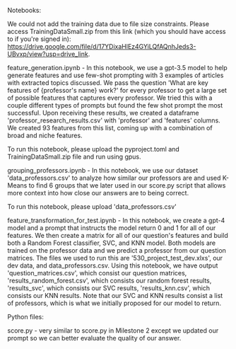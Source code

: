 Notebooks:

We could not add the training data due to file size constraints. Please access TrainingDataSmall.zip from this link (which you should have access to if you're signed in): https://drive.google.com/file/d/17YDixaHlEz4GYiLQfAQnhJeds3-UBvxp/view?usp=drive_link. 

feature_generation.ipynb - In this notebook, we use a gpt-3.5 model to help generate features and use few-shot prompting with 3 examples of articles with extracted topics discussed. We pass the question 'What are key features of {professor's name} work?' for every professor to get a large set of possible features that captures every professor. We tried this with a couple different types of prompts but found the few shot prompt the most successful. Upon receiving these results, we created a dataframe 'professor_research_results.csv' with 'professor' and 'features' columns. We created 93 features from this list, coming up with a combination of broad and niche features. 

To run this notebook, please upload the pyproject.toml and TrainingDataSmall.zip file and run using gpus.

grouping_professors.ipynb - In this notebook, we use our dataset 'data_professors.csv' to analyze how similar our professors are and used K-Means to find 6 groups that we later used in our score.py script that allows more context into how close our answers are to being correct.

To run this notebook, please upload 'data_professors.csv'

feature_transformation_for_test.ipynb - In this notebook, we create a gpt-4 model and a prompt that instructs the model return 0 and 1 for all of our features. We then create a matrix for all of our question's features and build both a Random Forest classifier, SVC, and KNN model. Both models are trained on the professor data and we predict a professor from our question matrices. The files we used to run this are '530_project_test_dev.xlxs', our dev data, and data_professors.csv. Using this notebook, we have output 'question_matrices.csv', which consist our question matrices, 'results_random_forest.csv', which consists our random forest results, 'results_svc', which consists our SVC results, 'results_knn.csv', which consists our KNN results. Note that our SVC and KNN results consist a list of professors, which is what we initially proposed for our model to return.

Python files:

score.py - very similar to score.py in Milestone 2 except we updated our prompt so we can better evaluate the quality of our answer. 
